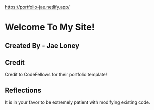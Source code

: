 https://portfolio-jae.netlify.app/

# Welcome To My Site!

## Created By - Jae Loney

## Credit 
Credit to CodeFellows for their portfolio template!

## Reflections
It is in your favor to be extremely patient with modifying existing code.